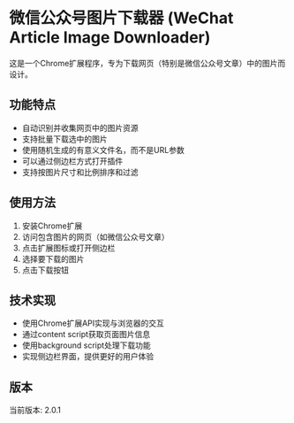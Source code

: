# 微信公众号图片下载器 (WeChat Article Image Downloader)

这是一个Chrome扩展程序，专为下载网页（特别是微信公众号文章）中的图片而设计。

## 功能特点

- 自动识别并收集网页中的图片资源
- 支持批量下载选中的图片
- 使用随机生成的有意义文件名，而不是URL参数
- 可以通过侧边栏方式打开插件
- 支持按图片尺寸和比例排序和过滤

## 使用方法

1. 安装Chrome扩展
2. 访问包含图片的网页（如微信公众号文章）
3. 点击扩展图标或打开侧边栏
4. 选择要下载的图片
5. 点击下载按钮

## 技术实现

- 使用Chrome扩展API实现与浏览器的交互
- 通过content script获取页面图片信息
- 使用background script处理下载功能
- 实现侧边栏界面，提供更好的用户体验

## 版本

当前版本: 2.0.1
